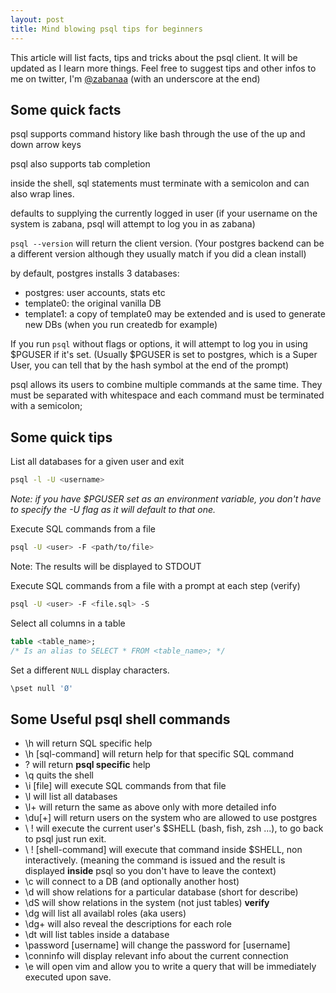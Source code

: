 ```yaml
---
layout: post
title: Mind blowing psql tips for beginners
---
```


This article will list facts, tips and tricks about the psql client.
It will be updated as I learn more things. Feel free to suggest tips and other
infos to me on twitter, I'm [@zabanaa](https://twitter.com/zabanaa_) (with an
underscore at the end)

## Some quick facts

psql supports command history like bash through the use of the up and down arrow keys

psql also supports tab completion

inside the shell, sql statements must terminate with a semicolon and can also
  wrap lines.

defaults to supplying the currently logged in user (if your username on the
  system is zabana, psql will attempt to log you in as zabana)

`psql --version` will return the client version. (Your postgres backend can be
  a different version although they usually match if you did a clean install)

by default, postgres installs 3 databases:
- postgres: user accounts, stats etc
- template0: the original vanilla DB
- template1: a copy of template0 may be extended and is used to generate new DBs (when you run createdb for example)

If you run `psql` without flags or options, it will attempt to log you in
  using $PGUSER if it's set. (Usually $PGUSER is set to postgres, which is a
  Super User, you can tell that by the hash symbol at the end of the prompt)

psql allows its users to combine multiple commands at the same time. They must be
  separated with whitespace and each command must be terminated with a
  semicolon;

## Some quick tips

List all databases for a given user and exit

```bash
psql -l -U <username>
```
_Note: if you have $PGUSER set as an environment variable, you don't have to
specify the -U flag as it will default to that one._

Execute SQL commands from a file

```bash
psql -U <user> -F <path/to/file>
```
Note: The results will be displayed to STDOUT

Execute SQL commands from a file with a prompt at each step (verify)

```bash
psql -U <user> -F <file.sql> -S
```

Select all columns in a table

```sql
table <table_name>;
/* Is an alias to SELECT * FROM <table_name>; */
```

Set a different `NULL` display characters.

```bash
\pset null 'Ø'
```

## Some Useful psql shell commands

* \h will return SQL specific help
* \h [sql-command] will return help for that specific SQL command
* \? will return **psql specific** help
* \q quits the shell
* \i [file] will execute SQL commands from that file
* \l will list all databases
* \l+ will return the same as above only with more detailed info
* \du[+] will return users on the system who are allowed to use postgres
* \ ! will execute the current user's $SHELL (bash, fish, zsh ...), to go back to
  psql just run exit.
* \ ! [shell-command] will execute that command inside $SHELL, non interactively.
  (meaning the command is issued and the result is displayed **inside** psql so
  you don't have to leave the context)
* \c will connect to a DB (and optionally another host)
* \d will show relations for a particular database (short for describe)
* \dS will show relations in the system (not just tables) **verify**
* \dg will list all availabl roles (aka users)
* \dg+ will also reveal the descriptions for each role
* \dt will list tables inside a database
* \password [username] will change the password for [username]
* \conninfo will display relevant info about the current connection
* \e will open vim and allow you to write a query that will be immediately
executed upon save.





